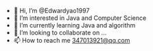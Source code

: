 - 👋 Hi, I’m @Edwardyao1997
- 👀 I’m interested in Java and Computer Science
- 🌱 I’m currently learning Java and algorithm
- 💞️ I’m looking to collaborate on ...
- 📫 How to reach me 347013921@qq.com

<!---
Edwardyao1997/Edwardyao1997 is a ✨ special ✨ repository because its `README.md` (this file) appears on your GitHub profile.
You can click the Preview link to take a look at your changes.
--->
